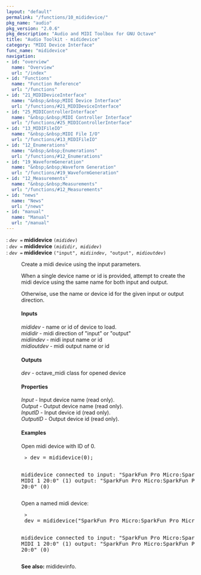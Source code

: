 ```yaml
---
layout: "default"
permalink: "/functions/10_mididevice/"
pkg_name: "audio"
pkg_version: "2.0.6"
pkg_description: "Audio and MIDI Toolbox for GNU Octave"
title: "Audio Toolkit - mididevice"
category: "MIDI Device Interface"
func_name: "mididevice"
navigation:
- id: "overview"
  name: "Overview"
  url: "/index"
- id: "Functions"
  name: "Function Reference"
  url: "/functions"
- id: "21_MIDIDeviceInterface"
  name: "&nbsp;&nbsp;MIDI Device Interface"
  url: "/functions/#21_MIDIDeviceInterface"
- id: "25_MIDIControllerInterface"
  name: "&nbsp;&nbsp;MIDI Controller Interface"
  url: "/functions/#25_MIDIControllerInterface"
- id: "13_MIDIFileIO"
  name: "&nbsp;&nbsp;MIDI File I/O"
  url: "/functions/#13_MIDIFileIO"
- id: "12_Enumerations"
  name: "&nbsp;&nbsp;Enumerations"
  url: "/functions/#12_Enumerations"
- id: "19_WaveformGeneration"
  name: "&nbsp;&nbsp;Waveform Generation"
  url: "/functions/#19_WaveformGeneration"
- id: "12_Measurements"
  name: "&nbsp;&nbsp;Measurements"
  url: "/functions/#12_Measurements"
- id: "news"
  name: "News"
  url: "/news"
- id: "manual"
  name: "Manual"
  url: "/manual"
---
```

<dl class="first-deftypefn">
<dt class="deftypefn" id="index-mididevice"><span class="category-def">: </span><span><code class="def-type"><var class="var">dev</var> =</code> <strong class="def-name">mididevice</strong> <code class="def-code-arguments">(<var class="var">mididev</var>)</code><a class="copiable-link" href='#index-mididevice'></a></span></dt>
<dt class="deftypefnx def-cmd-deftypefn" id="index-mididevice-1"><span class="category-def">: </span><span><code class="def-type"><var class="var">dev</var> =</code> <strong class="def-name">mididevice</strong> <code class="def-code-arguments">(<var class="var">mididir</var>, <var class="var">mididev</var>)</code><a class="copiable-link" href='#index-mididevice-1'></a></span></dt>
<dt class="deftypefnx def-cmd-deftypefn" id="index-mididevice-2"><span class="category-def">: </span><span><code class="def-type"><var class="var">dev</var> =</code> <strong class="def-name">mididevice</strong> <code class="def-code-arguments">(&quot;input&quot;, <var class="var">midiindev</var>, &quot;output&quot;, <var class="var">midioutdev</var>)</code><a class="copiable-link" href='#index-mididevice-2'></a></span></dt>
<dd><p>Create a midi device using the input parameters.
</p>
<p>When a single device name or id is provided, attempt to create the midi device using the same name for both input and output.
</p>
<p>Otherwise, use the name or device id for the given input or output direction.
</p>
<h4 class="subsubheading" id="Inputs">Inputs</h4>
<p><var class="var">mididev</var> - name or id of device to load.<br>
 <var class="var">mididir</var> - midi direction of &quot;input&quot; or &quot;output&quot;<br>
 <var class="var">midiindev</var> - midi input name or id<br>
 <var class="var">midioutdev</var> - midi output name or id
</p>
<h4 class="subsubheading" id="Outputs">Outputs</h4>
<p><var class="var">dev</var> - octave_midi class for opened device
</p>
<h4 class="subsubheading" id="Properties">Properties</h4>
<p><var class="var">Input</var> - Input device name (read only).<br>
 <var class="var">Output</var> - Output device name (read only).<br>
 <var class="var">InputID</var> - Input device id (read only).<br>
 <var class="var">OutputID</var> - Output device id (read only).<br>
</p>
<h4 class="subsubheading" id="Examples">Examples</h4>
<p>Open midi device with ID of 0.
 </p><div class="example">
<pre class="example-preformatted"> <code class="command">&gt;</code> dev = mididevice(0);

  mididevice connected to
    input: &quot;SparkFun Pro Micro:SparkFun Pro Micro MIDI 1 20:0&quot; (1)
    output: &quot;SparkFun Pro Micro:SparkFun Pro Micro MIDI 1 20:0&quot; (0)
 </pre></div>

<p>Open a named midi device:
 </p><div class="example">
<pre class="example-preformatted"> <code class="command">&gt;</code> dev = mididevice(&quot;SparkFun Pro Micro:SparkFun Pro Micro MIDI 1 20:0&quot;);

  mididevice connected to
    input: &quot;SparkFun Pro Micro:SparkFun Pro Micro MIDI 1 20:0&quot; (1)
    output: &quot;SparkFun Pro Micro:SparkFun Pro Micro MIDI 1 20:0&quot; (0)
 </pre></div>


<p><strong class="strong">See also:</strong> mididevinfo.
 </p></dd></dl>